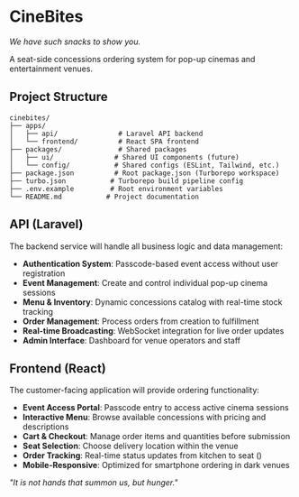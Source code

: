 # CineBites
*We have such snacks to show you.*

A seat-side concessions ordering system for pop-up cinemas and entertainment venues.

## Project Structure
```
cinebites/
├── apps/
│   ├── api/               # Laravel API backend
│   └── frontend/          # React SPA frontend
├── packages/              # Shared packages
│   ├── ui/               # Shared UI components (future)
│   └── config/           # Shared configs (ESLint, Tailwind, etc.)
├── package.json          # Root package.json (Turborepo workspace)
├── turbo.json           # Turborepo build pipeline config
├── .env.example         # Root environment variables
└── README.md           # Project documentation
```

## API (Laravel)
The backend service will handle all business logic and data management:

- **Authentication System**: Passcode-based event access without user registration
- **Event Management**: Create and control individual pop-up cinema sessions
- **Menu & Inventory**: Dynamic concessions catalog with real-time stock tracking
- **Order Management**: Process orders from creation to fulfillment
- **Real-time Broadcasting**: WebSocket integration for live order updates
- **Admin Interface**: Dashboard for venue operators and staff

## Frontend (React)
The customer-facing application will provide ordering functionality:

- **Event Access Portal**: Passcode entry to access active cinema sessions
- **Interactive Menu**: Browse available concessions with pricing and descriptions
- **Cart & Checkout**: Manage order items and quantities before submission
- **Seat Selection**: Choose delivery location within the venue
- **Order Tracking**: Real-time status updates from kitchen to seat ()
- **Mobile-Responsive**: Optimized for smartphone ordering in dark venues

*"It is not hands that summon us, but hunger."*